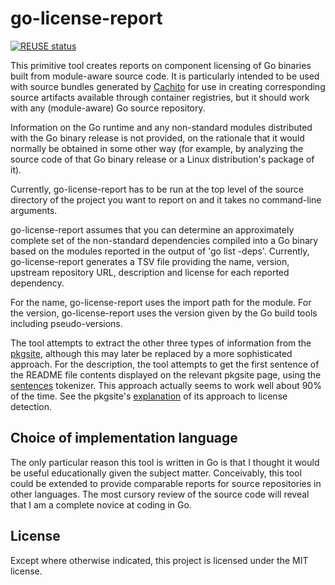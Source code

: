 # go-license-report

[![REUSE status](https://api.reuse.software/badge/github.com/richardfontana/go-license-report)](https://api.reuse.software/info/github.com/richardfontana/go-license-report)

This primitive tool creates reports on component licensing of Go
binaries built from module-aware source code. It is particularly
intended to be used with source bundles generated by [Cachito]() for
use in creating corresponding source artifacts available through
container registries, but it should work with any (module-aware) Go
source repository.

Information on the Go runtime and any non-standard modules distributed
with the Go binary release is not provided, on the rationale that it
would normally be obtained in some other way (for example, by
analyzing the source code of that Go binary release or a Linux
distribution's package of it). 

Currently, go-license-report has to be run at the top level of the
source directory of the project you want to report on and it takes no
command-line arguments.

go-license-report assumes that you can determine an approximately
complete set of the non-standard dependencies compiled into a Go
binary based on the modules reported in the output of 'go list
-deps'. Currently, go-license-report generates a TSV file providing
the name, version, upstream repository URL, description and license
for each reported dependency.

For the name, go-license-report uses the import path for the
module. For the version, go-license-report uses the version given by
the Go build tools including pseudo-versions.

The tool attempts to extract the other three types of information from
the [pkgsite](https://pkg.go.dev/), although this may later be
replaced by a more sophisticated approach. For the description, the
tool attempts to get the first sentence of the README file contents
displayed on the relevant pkgsite page, using the
[sentences](https://github.com/neurosnap/sentences) tokenizer. This
approach actually seems to work well about 90% of the time. See the
pkgsite's [explanation](https://pkg.go.dev/license-policy) of its
approach to license detection.

## Choice of implementation language

The only particular reason this tool is written in Go is that I
thought it would be useful educationally given the subject
matter. Conceivably, this tool could be extended to provide comparable
reports for source repositories in other languages. The most cursory
review of the source code will reveal that I am a complete novice at
coding in Go.

## License

Except where otherwise indicated, this project is licensed under the
MIT license. 

